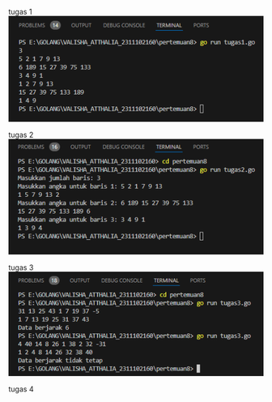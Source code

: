 tugas 1
![2311102160](tugas1.png)

tugas 2
![2311102160](tugas2.png)

tugas 3
![2311102160](tugas3.png)

tugas 4
